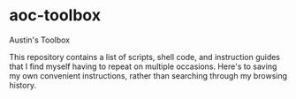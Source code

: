 # aoc-toolbox
Austin's Toolbox

This repository contains a list of scripts, shell code, and instruction guides that I find myself having to repeat on multiple occasions. Here's to saving my own convenient instructions, rather than searching through my browsing history.

